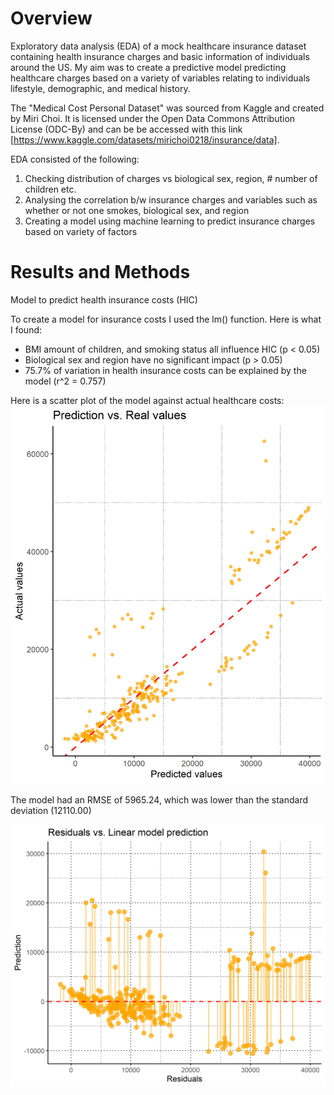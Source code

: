 # Overview
Exploratory data analysis (EDA) of a mock healthcare insurance dataset containing health insurance charges and basic information of individuals around the US. My aim was to create a predictive model predicting healthcare charges based on a variety of variables relating to individuals lifestyle, demographic, and medical history. 

The "Medical Cost Personal Dataset" was sourced from Kaggle and created by Miri Choi. It is licensed under the Open Data Commons Attribution License (ODC-By) and can be be accessed with this link [https://www.kaggle.com/datasets/mirichoi0218/insurance/data].

EDA consisted of the following: 
1. Checking distribution of charges vs biological sex, region, # number of children etc.
2. Analysing the correlation b/w insurance charges and variables such as whether or not one smokes, biological sex, and region
3. Creating a model using machine learning to predict insurance charges based on variety of factors

# Results and Methods 

Model to predict health insurance costs (HIC) 

To create a model for insurance costs I used the lm() function. Here is what I found:
- BMI amount of children, and smoking status all influence HIC (p < 0.05)
- Biological sex and region have no significant impact (p > 0.05) 
- 75.7% of variation in health insurance costs can be explained by the model (r^2 = 0.757) 

Here is a scatter plot of the model against actual healthcare costs: 
![Alt Text](Model.png)


The model had an RMSE of 5965.24, which was lower than the standard deviation (12110.00)

![Alt Text](Residuals.png)




